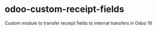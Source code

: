 # odoo-custom-receipt-fields
Custom module to transfer receipt fields to internal transfers in Odoo 16
